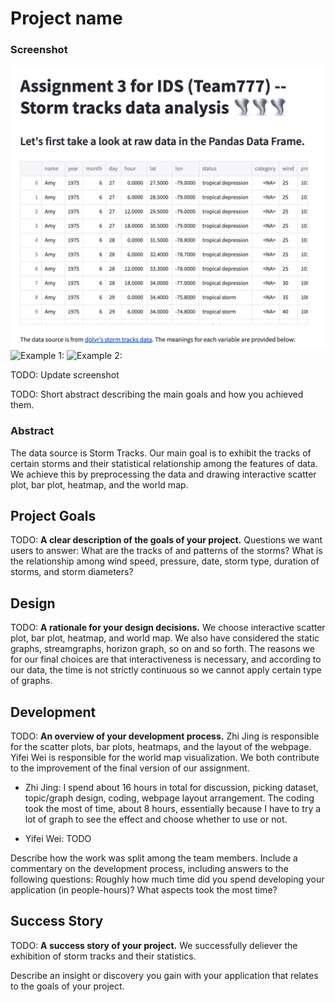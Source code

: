 # Project name

### Screenshot
![Screenshot](screenshot_title.png)
![Example 1:](gif_graph.png)
![Example 2:](gif_map.png)

TODO: Update screenshot



TODO: Short abstract describing the main goals and how you achieved them.

### Abstract
The data source is Storm Tracks. Our main goal is to exhibit the tracks of certain storms and their statistical relationship among the features of data. We achieve this by preprocessing the data and drawing interactive scatter plot, bar plot, heatmap, and the world map.


## Project Goals

TODO: **A clear description of the goals of your project.** 
Questions we want users to answer: What are the tracks of and patterns of the storms? What is the relationship among wind speed, pressure, date, storm type, duration of storms, and storm diameters?


## Design

TODO: **A rationale for your design decisions.** 
We choose interactive scatter plot, bar plot, heatmap, and world map. We also have considered the static graphs, streamgraphs, horizon graph, so on and so forth. The reasons we for our final choices are that interactiveness is necessary, and according to our data, the time is not strictly continuous so we cannot apply certain type of graphs.


## Development

TODO: **An overview of your development process.** 
Zhi Jing is responsible for the scatter plots, bar plots, heatmaps, and the layout of the webpage. Yifei Wei is responsible for the world map visualization. We both contribute to the improvement of the final version of our assignment.


- Zhi Jing:
I spend about 16 hours in total for discussion, picking dataset, topic/graph design, coding, webpage layout arrangement. The coding took the most of time, about 8 hours, essentially because I have to try a lot of graph to see the effect and choose whether to use or not.

- Yifei Wei:
TODO

Describe how the work was split among the team members. Include a commentary on the development process, including answers to the following questions: Roughly how much time did you spend developing your application (in people-hours)? What aspects took the most time?

## Success Story

TODO:  **A success story of your project.** 
We successfully deliever the exhibition of storm tracks and their statistics.



Describe an insight or discovery you gain with your application that relates to the goals of your project.

